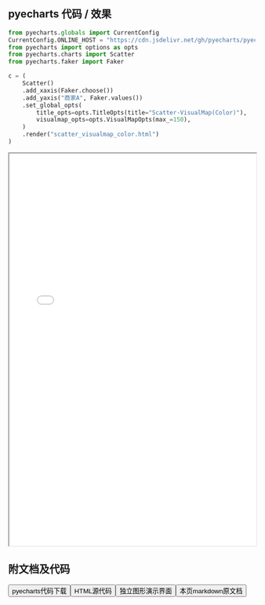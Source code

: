 
## pyecharts 代码 / 效果

```python
from pyecharts.globals import CurrentConfig
CurrentConfig.ONLINE_HOST = "https://cdn.jsdelivr.net/gh/pyecharts/pyecharts-assets@latest/assets/"
from pyecharts import options as opts
from pyecharts.charts import Scatter
from pyecharts.faker import Faker

c = (
    Scatter()
    .add_xaxis(Faker.choose())
    .add_yaxis("商家A", Faker.values())
    .set_global_opts(
        title_opts=opts.TitleOpts(title="Scatter-VisualMap(Color)"),
        visualmap_opts=opts.VisualMapOpts(max_=150),
    )
    .render("scatter_visualmap_color.html")
)
```

<iframe width="100%" height="800px" src="/pyecharts/Scatter/scatter_visualmap_color.html"></iframe>

## 附文档及代码

<a href="https://cdn.jsdelivr.net/gh/wfy-belief/python/docs/pyecharts/Scatter/scatter_visualmap_color.py"><button class="mybutton">pyecharts代码下载</button></a><a href="https://cdn.jsdelivr.net/gh/wfy-belief/python/docs/pyecharts/Scatter/scatter_visualmap_color.html"><button class="mybutton">HTML源代码</button></a><a href="https://python.wfyblog.cn/pyecharts/Scatter/scatter_visualmap_color.html"><button class="mybutton">独立图形演示界面</button></a><a href="https://cdn.jsdelivr.net/gh/wfy-belief/python/docs/pyecharts/Scatter/scatter_visualmap_color.md"><button class="mybutton">本页markdown原文档</button></a>